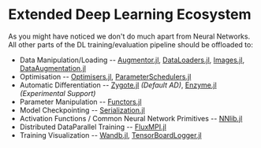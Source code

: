 # Extended Deep Learning Ecosystem

As you might have noticed we don't do much apart from Neural Networks. All other parts of the DL training/evaluation pipeline should be offloaded to:

* Data Manipulation/Loading -- [Augmentor.jl](https://evizero.github.io/Augmentor.jl/stable/), [DataLoaders.jl](https://lorenzoh.github.io/DataLoaders.jl/docs/dev/), [Images.jl](https://juliaimages.org/stable/), [DataAugmentation.jl](https://lorenzoh.github.io/DataAugmentation.jl/dev/README.md.html)
* Optimisation -- [Optimisers.jl](https://github.com/FluxML/Optimisers.jl), [ParameterSchedulers.jl](https://darsnack.github.io/ParameterSchedulers.jl/dev/README.html)
* Automatic Differentiation -- [Zygote.jl](https://github.com/FluxML/Zygote.jl) _(Default AD)_, [Enzyme.jl](https://github.com/EnzymeAD/Enzyme.jl) _(Experimental Support)_
* Parameter Manipulation -- [Functors.jl](https://fluxml.ai/Functors.jl/stable/)
* Model Checkpointing -- [Serialization.jl](https://docs.julialang.org/en/v1/stdlib/Serialization/)
* Activation Functions / Common Neural Network Primitives -- [NNlib.jl](https://fluxml.ai/Flux.jl/stable/models/nnlib/)
* Distributed DataParallel Training -- [FluxMPI.jl](https://github.com/avik-pal/FluxMPI.jl)
* Training Visualization -- [Wandb.jl](https://github.com/avik-pal/Wandb.jl), [TensorBoardLogger.jl](https://github.com/PhilipVinc/TensorBoardLogger.jl)
